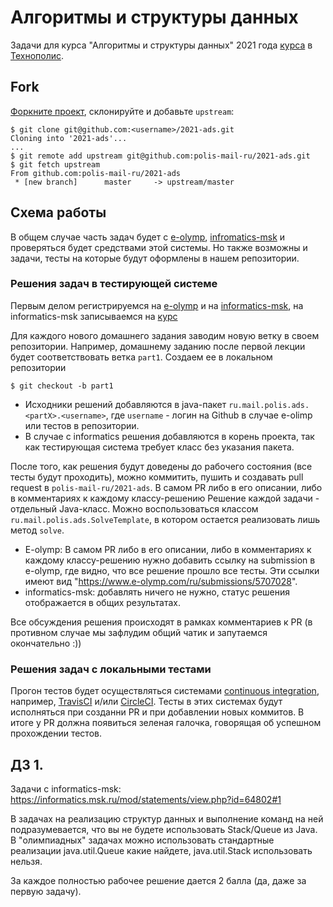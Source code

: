 # Алгоритмы и структуры данных
Задачи для курса "Алгоритмы и структуры данных" 2021 года
[курса](https://polis.mail.ru/curriculum/program/discipline/836/) в [Технополис](https://polis.mail.ru).

## Fork
[Форкните проект](https://help.github.com/articles/fork-a-repo/), склонируйте и добавьте `upstream`:
```
$ git clone git@github.com:<username>/2021-ads.git
Cloning into '2021-ads'...
...
$ git remote add upstream git@github.com:polis-mail-ru/2021-ads.git
$ git fetch upstream
From github.com:polis-mail-ru/2021-ads
 * [new branch]      master     -> upstream/master
```

## Схема работы
В общем случае часть задач будет с [e-olymp](https://www.e-olymp.com), [infromatics-msk](https://informatics.msk.ru/course/view.php?id=4424) и проверяться будет средствами этой системы.
Но также возможны и задачи, тесты на которые будут оформлены в нашем репозитории.

### Решения задач в тестирующей системе
Первым делом регистрируемся на [e-olymp](https://www.e-olymp.com) и на [informatics-msk](https://informatics.msk.ru), на informatics-msk записываемся на [курс](https://informatics.msk.ru/course/view.php?id=4424)

Для каждого нового домашнего задания заводим новую ветку в своем репозитории.
Например, домашнему заданию после первой лекции будет соответствовать ветка `part1`.
Создаем ее в локальном репозитории
```
$ git checkout -b part1
``` 
* Исходники решений добавляются в java-пакет `ru.mail.polis.ads.<partX>.<username>`, где `username` - логин на Github в случае e-olimp или тестов в репозитории.
* В случае с informatics решения добавляются в корень проекта, так как тестирующая система требует класс без указания пакета.

После того, как решения будут доведены до рабочего состояния (все тесты будут проходить),
можно коммитить, пушить и создавать pull request в `polis-mail-ru/2021-ads`.
В самом PR либо в его описании, либо в комментариях к каждому классу-решению
Решение каждой задачи - отдельный Java-класс. Можно воспользоваться классом `ru.mail.polis.ads.SolveTemplate`, в котором остается реализовать лишь метод `solve`.

* E-olymp: В самом PR либо в его описании, либо в комментариях к каждому классу-решению нужно добавить ссылку на submission в e-olymp, где видно, что все решение прошло все тесты. 
Эти ссылки имеют вид "https://www.e-olymp.com/ru/submissions/5707028".
* informatics-msk: добавлять ничего не нужно, статус решения отображается в общих результатах.

Все обсуждения решения происходят в рамках комментариев к PR
(в противном случае мы зафлудим общий чатик и запутаемся окончательно :))

### Решения задач с локальными тестами
Прогон тестов будет осуществляться системами [continuous integration](https://en.wikipedia.org/wiki/Continuous_integration), 
например, [TravisCI](https://travis-ci.org) и/или [CircleCI](https://circleci.com). 
Тесты в этих системах будут исполняться при созданни PR и при добавлении новых коммитов.
В итоге у PR должна появиться зеленая галочка, говорящая об успешном прохождении тестов.

## ДЗ 1.
Задачи с informatics-msk: https://informatics.msk.ru/mod/statements/view.php?id=64802#1

В задачах на реализацию структур данных и выполнение команд на ней подразумевается, что вы не будете использовать Stack/Queue из Java.
В "олимпиадных" задачах можно использовать стандартные реализации java.util.Queue какие найдете, java.util.Stack использовать нельзя.

За каждое полностью рабочее решение дается 2 балла (да, даже за первую задачу).
